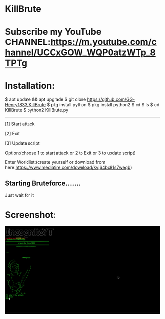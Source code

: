 # KillBrute
# Subscribe my YouTube CHANNEL:https://m.youtube.com/channel/UCCxGOW_WQP0atzWTp_8TPTg

# Installation:
$ apt update && apt upgrade
$ git clone https://github.com/GG-Henry1833/KillBrute
$ pkg install python
$ pkg install python2
$ cd
$ ls
$ cd KillBrute
$ python2 KillBrute.py

----------------------------

[1] Start attack

[2] Exit

[3] Update script

Option:(choose 1 to start attack or 2 to Exit or 3 to update script)

Enter Worldlist:(create yourself or download from here:https://www.mediafire.com/download/kvj64bc81s7weqb)

## Starting Bruteforce.......

Just wait for it

# Screenshot:
![](https://github.com/GG-Henry1833/KillBrute/blob/master/2020_08_20_12_23_31.jpg)
